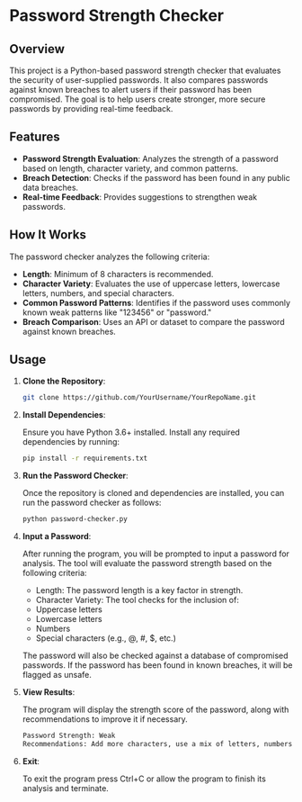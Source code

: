 # Password Strength Checker

## Overview

This project is a Python-based password strength checker that evaluates the security of user-supplied passwords. It also compares passwords against known breaches to alert users if their password has been compromised. The goal is to help users create stronger, more secure passwords by providing real-time feedback.

## Features

- **Password Strength Evaluation**: Analyzes the strength of a password based on length, character variety, and common patterns.
- **Breach Detection**: Checks if the password has been found in any public data breaches.
- **Real-time Feedback**: Provides suggestions to strengthen weak passwords.

## How It Works

The password checker analyzes the following criteria:
- **Length**: Minimum of 8 characters is recommended.
- **Character Variety**: Evaluates the use of uppercase letters, lowercase letters, numbers, and special characters.
- **Common Password Patterns**: Identifies if the password uses commonly known weak patterns like "123456" or "password."
- **Breach Comparison**: Uses an API or dataset to compare the password against known breaches.

## Usage

1. **Clone the Repository**:

   ```bash
   git clone https://github.com/YourUsername/YourRepoName.git

3. **Install Dependencies**:

    Ensure you have Python 3.6+ installed. Install any required dependencies by running:
    
    ```bash
    pip install -r requirements.txt

3. **Run the Password Checker**:

     Once the repository is cloned and dependencies are installed, you can run the password checker as follows:

     ```bash
     python password-checker.py

4. **Input a Password**:

    After running the program, you will be prompted to input a password for analysis. The tool will evaluate the password strength based on the following criteria:

    - Length: The password length is a key factor in strength.
    - Character Variety: The tool checks for the inclusion of:
    - Uppercase letters
    - Lowercase letters
    - Numbers
    - Special characters (e.g., @, #, $, etc.)
  
    The password will also be checked against a database of compromised passwords. If the password has been found in known breaches, it will be flagged as unsafe.

5. **View Results**:

     The program will display the strength score of the password, along with recommendations to improve it if necessary.

     ```bash
     Password Strength: Weak
     Recommendations: Add more characters, use a mix of letters, numbers, and symbols.

6. **Exit**:

     To exit the program press Ctrl+C or allow the program to finish its analysis and terminate.

